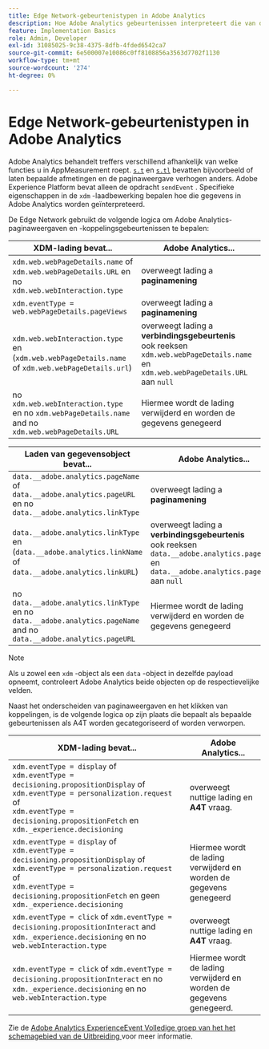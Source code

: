 ```yaml
---
title: Edge Network-gebeurtenistypen in Adobe Analytics
description: Hoe Adobe Analytics gebeurtenissen interpreteert die van de Edge Network zijn ontvangen.
feature: Implementation Basics
role: Admin, Developer
exl-id: 31085025-9c38-4375-8dfb-4fded6542ca7
source-git-commit: 6e500007e10086c0ff8108856a3563d7702f1130
workflow-type: tm+mt
source-wordcount: '274'
ht-degree: 0%

---
```


# Edge Network-gebeurtenistypen in Adobe Analytics

Adobe Analytics behandelt treffers verschillend afhankelijk van welke functies u in AppMeasurement roept. [`s.t`](/help/implement/vars/functions/t-method.md) en [`s.tl`](/help/implement/vars/functions/tl-method.md) bevatten bijvoorbeeld of laten bepaalde afmetingen en de paginaweergave verhogen anders. Adobe Experience Platform bevat alleen de opdracht `sendEvent` . Specifieke eigenschappen in de `xdm` -laadbewerking bepalen hoe die gegevens in Adobe Analytics worden geïnterpreteerd.

De Edge Network gebruikt de volgende logica om Adobe Analytics-paginaweergaven en -koppelingsgebeurtenissen te bepalen:

| XDM-lading bevat... | Adobe Analytics... |
|---|---|
| `xdm.web.webPageDetails.name` of `xdm.web.webPageDetails.URL` en no `xdm.web.webInteraction.type` | overweegt lading a **paginamening** |
| `xdm.eventType = web.webPageDetails.pageViews` | overweegt lading a **paginamening** |
| `xdm.web.webInteraction.type` en (`xdm.web.webPageDetails.name` of `xdm.web.webPageDetails.url`) | overweegt lading a **verbindingsgebeurtenis** <br/> ook reeksen `xdm.web.webPageDetails.name` en `xdm.web.webPageDetails.URL` aan `null` |
| no `xdm.web.webInteraction.type` en no `xdm.webPageDetails.name` and no `xdm.web.webPageDetails.URL` | Hiermee wordt de lading verwijderd en worden de gegevens genegeerd |

| Laden van gegevensobject bevat... | Adobe Analytics... |
|---|---|
| `data.__adobe.analytics.pageName` of `data.__adobe.analytics.pageURL` en no `data.__adobe.analytics.linkType` | overweegt lading a **paginamening** |
| `data.__adobe.analytics.linkType` en (`data.__adobe.analytics.linkName` of `data.__adobe.analytics.linkURL`) | overweegt lading a **verbindingsgebeurtenis** <br/> ook reeksen `data.__adobe.analytics.pageName` en `data.__adobe.analytics.pageURL` aan `null` |
| no `data.__adobe.analytics.linkType` en no `data.__adobe.analytics.pageName` and no `data.__adobe.analytics.pageURL` | Hiermee wordt de lading verwijderd en worden de gegevens genegeerd |

>[!NOTE]
>
>Als u zowel een `xdm` -object als een `data` -object in dezelfde payload opneemt, controleert Adobe Analytics beide objecten op de respectievelijke velden.

Naast het onderscheiden van paginaweergaven en het klikken van koppelingen, is de volgende logica op zijn plaats die bepaalt als bepaalde gebeurtenissen als A4T worden gecategoriseerd of worden verworpen.

| XDM-lading bevat... | Adobe Analytics... |
|---|---|
| `xdm.eventType = display` of <br/>`xdm.eventType = decisioning.propositionDisplay` of <br/>`xdm.eventType = personalization.request` of <br/>`xdm.eventType = decisioning.propositionFetch` en `xdm._experience.decisioning` | overweegt nuttige lading en **A4T** vraag. |
| `xdm.eventType = display` of <br/>`xdm.eventType = decisioning.propositionDisplay` of <br/>`xdm.eventType = personalization.request` of <br/>`xdm.eventType = decisioning.propositionFetch` en geen `xdm._experience.decisioning` | Hiermee wordt de lading verwijderd en worden de gegevens genegeerd |
| `xdm.eventType = click` of `xdm.eventType = decisioning.propositionInteract` and `xdm._experience.decisioning` en no `web.webInteraction.type` | overweegt nuttige lading en **A4T** vraag. |
| `xdm.eventType = click` of `xdm.eventType = decisioning.propositionInteract` en no `xdm._experience.decisioning` en no `web.webInteraction.type` | Hiermee wordt de lading verwijderd en worden de gegevens genegeerd. |

Zie de [ Adobe Analytics ExperienceEvent Volledige groep van het het schemagebied van de Uitbreiding ](https://experienceleague.adobe.com/en/docs/experience-platform/xdm/field-groups/event/analytics-full-extension) voor meer informatie.
